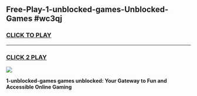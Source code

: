 
## Free-Play-1-unblocked-games-Unblocked-Games #wc3qj
<h3>
<a href="https://news.freeplayer.one?title=1-unblocked-games&ref=8M">CLICK TO PLAY</a></h3>
<hr>

<h3>
<a href="https://news.freeplayer.one?title=1-unblocked-games&ref=8M">CLICK 2 PLAY</a>
  
</h3>

<a href="https://news.freeplayer.one?title=1-unblocked-games&ref=8M"><img src="https://clearcache.store/games.png"></a>


**1-unblocked-games games unblocked: Your Gateway to Fun and Accessible Online Gaming**
